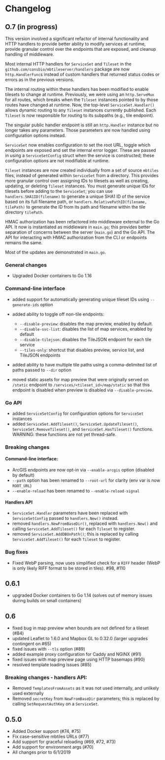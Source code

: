 # Changelog

## O.7 (in progress)

This version involved a significant refactor of internal functionality and HTTP
handlers to provide better ability to modify services at runtime, provide
granular control over the endpoints that are exposed, and cleanup handling
of middleware.

Most internal HTTP handlers for `ServiceSet` and `Tileset` in the
`github.com/consbio/mbtileserver/handlers` package are now `http.HandlerFunc`s
instead of custom handlers that returned status codes or errors as in the previous
versions.

The internal routing within these handlers has been modified to enable
tilesets to change at runtime. Previously, we were using an `http.ServeMux`
for all routes, which breaks when the `Tileset` instances pointed to by those
routes have changed at runtime. Now, the top-level `ServiceSet.Handler()`
allows dynamic routing to any `Tileset` instances currently published. Each
`Tileset` is now responsible for routing to its subpaths (e.g., tile endpoint).

The singular public handler endpoint is still an `http.Handler` instance but
no longer takes any parameters. Those parameters are now handled using
configuration options instead.

`ServiceSet` now enables configuration to set the root URL, toggle which endpoints
are exposed and set the internal error logger. These are passed in using a
`ServiceSetConfig` struct when the service is constructed; these configuration
options are not modifiable at runtime.

`Tileset` instances are now created individually from a set of source `mbtiles`
files, instead of generated within `ServiceSet` from a directory. This provides
more granular control over assigning IDs to tilesets as well as creating,
updating, or deleting `Tileset` instances. You must generate unique IDs for
tilesets before adding to the `ServiceSet`; you can use
`handlers.SHA1ID(filename)` to generate a unique SHA1 ID of the service based on
its full filename path, or `handlers.RelativePathID(filename, tilePath)` to
generate the ID from its path and filename within the tile directory `tilePath`.

HMAC authorization has been refactored into middleware external to the Go API.
It now is instantiated as middleware in `main.go`; this provides better
separation of concerns between the server (`main.go`) and the Go API. The API
for interacting with HMAC authorization from the CLI or endpoints remains the
same.

Most of the updates are demonstrated in `main.go`.

### General changes

-   Upgraded Docker containers to Go 1.16

### Command-line interface

-   added support for automatically generating unique tileset IDs using `--generate-ids` option
-   added ability to toggle off non-tile endpoints:

    -   `--disable-preview`: disables the map preview, enabled by default.
    -   `--disable-svc-list`: disables the list of map services, enabled by default
    -   `--disable-tilejson`: disables the TileJSON endpoint for each tile service
    -   `--tiles-only`: shortcut that disables preview, service list, and TileJSON endpoints

-   added ability to have multiple tile paths using a comma-delimited list of paths passed to `--dir` option

-   moved static assets for map preview that were originally served on `/static`
    endpoint to `/services/<tileset_id>/map/static` so that this endpoint is
    disabled when preview is disabled via `--disable-preview`.

### Go API

-   added `ServiceSetConfig` for configuration options for `ServiceSet` instances
-   added `ServiceSet.AddTileset()`, `ServiceSet.UpdateTileset()`,
    `ServiceSet.RemoveTileset()`, and `ServiceSet.HasTileset()` functions.
    WARNING: these functions are not yet thread-safe.

### Breaking changes

#### Command-line interface:

-   ArcGIS endpoints are now opt-in via `--enable-arcgis` option (disabled by default)
-   `--path` option has been renamed to `--root-url` for clarity (env var is now `ROOT_URL`)
-   `--enable-reload` has been renamed to `--enable-reload-signal`

#### Handlers API

-   `ServiceSet.Handler` parameters have been replaced with `ServiceSetConfig`
    passed to `handlers.New()` instead.
-   removed `handlers.NewFromBaseDir()`, replaced with `handlers.New()` and calling
    `ServiceSet.AddTileset()` for each `Tileset` to register.
-   removed `ServiceSet.AddDBOnPath()`; this is replaced by calling
    `ServiceSet.AddTileset()` for each `Tileset` to register.

### Bug fixes

-   Fixed WebP parsing, now uses simplified check for a `RIFF` header (WebP is only likely RIFF format to be stored in tiles). #98, #110

## 0.6.1

-   upgraded Docker containers to Go 1.14 (solves out of memory issues during builds on small containers)

## 0.6

-   fixed bug in map preview when bounds are not defined for a tileset (#84)
-   updated Leaflet to 1.6.0 and Mapbox GL to 0.32.0 (larger upgrades contingent on #65)
-   fixed issues with `--tls` option (#89)
-   added example proxy configuration for Caddy and NGINX (#91)
-   fixed issues with map preview page using HTTP basemaps (#90)
-   resolved template loading issues (#85)

### Breaking changes - handlers API:

-   Removed `TemplatesFromAssets` as it was not used internally, and unlikely used externally
-   Removed `secretKey` from `NewFromBaseDir` parameters; this is replaced by calling `SetRequestAuthKey` on a `ServiceSet`.

## 0.5.0

-   Added Docker support (#74, #75)
-   Fix case-sensitive mbtiles URLs (#77)
-   Add support for graceful reloading (#69, #72, #73)
-   Add support for environment args (#70)
-   All changes prior to 6/1/2019
